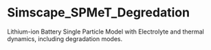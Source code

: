 # Simscape_SPMeT_Degredation
Lithium-ion Battery Single Particle Model with Electrolyte and thermal dynamics, including degradation modes.
